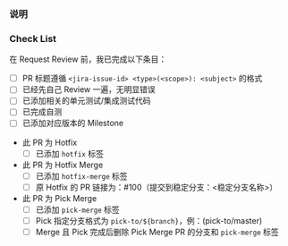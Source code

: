 ### 说明

<!-- 在这里说明此 PR 的主要改动 -->

### Check List

在 Request Review 前，我已完成以下条目：

- [ ] PR 标题遵循 `<jira-issue-id> <type>(<scope>): <subject>` 的格式
- [ ] 已经先自己 Review 一遍，无明显错误
- [ ] 已添加相关的单元测试/集成测试代码
- [ ] 已完成自测
- [ ] 已添加对应版本的 Milestone
- 此 PR 为 Hotfix <!-- 如果不是，则删除此项 -->
  - [ ] 已添加 `hotfix` 标签
- 此 PR 为 Hotfix Merge <!-- 如果不是，则删除此项 -->
  - [ ] 已添加 `hotfix-merge` 标签
  - [ ] 原 Hotfix 的 PR 链接为：#100（提交到稳定分支：<稳定分支名称>）
- 此 PR 为 Pick Merge <!-- 如果不是，则删除此项 -->
  - [ ] 已添加 `pick-merge` 标签
  - [ ] Pick 指定分支格式为 `pick-to/${branch}`，例：(pick-to/master)
  - [ ] Merge 且 Pick 完成后删除 Pick Merge PR 的分支和 `pick-merge` 标签
